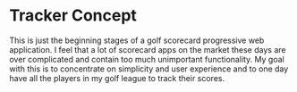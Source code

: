 # Tracker Concept

This is just the beginning stages of a golf scorecard progressive web application.  I feel that a lot of scorecard apps on the market these days are over complicated and contain too much unimportant functionality.  My goal with this is to concentrate on simplicity and user experience and to one day have all the players in my golf league to track their scores.




